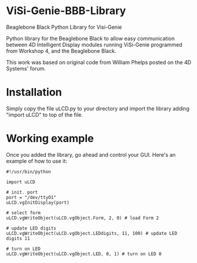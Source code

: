 ViSi-Genie-BBB-Library
======================

Beaglebone Black Python Library for Visi-Genie

Python library for the Beaglebone Black to allow easy communication between 4D Intelligent Display modules running ViSi-Genie programmed from Workshop 4, and the Beaglebone Black.

This work was based on original code from William Phelps posted on the 4D Systems' forum.

# Installation #

Simply copy the file uLCD.py to your directory and import the library adding "import uLCD" to top of the file.

# Working example #
Once you added the library, go ahead and control your GUI. Here's an example of how to use it:

```
#!/usr/bin/python

import uLCD

# init. port
port = "/dev/ttyO1"
uLCD.vgInitDisplay(port)

# select form
uLCD.vgWriteObject(uLCD.vgObject.Form, 2, 0) # load Form 2

# update LED digits
uLCD.vgWriteObject(uLCD.vgObject.LEDdigits, 11, 100) # update LED digits 11

# turn on LED
uLCD.vgWriteObject(uLCD.vgObject.LED, 0, 1) # turn on LED 0
```
